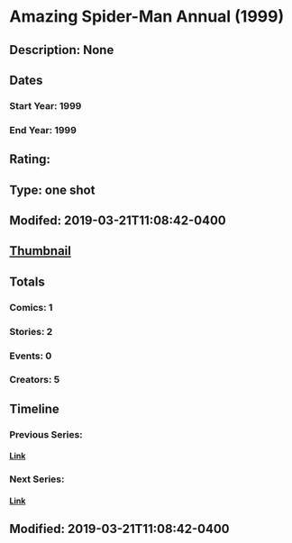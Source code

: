 # Amazing Spider-Man Annual (1999)
## Description: None
## Dates
### Start Year: 1999
### End Year: 1999
## Rating: 
## Type: one shot
## Modifed: 2019-03-21T11:08:42-0400
## [Thumbnail](http://i.annihil.us/u/prod/marvel/i/mg/b/40/image_not_available.jpg)
## Totals
### Comics: 1
### Stories: 2
### Events: 0
### Creators: 5
## Timeline
### Previous Series: 
#### [Link]()
### Next Series: 
#### [Link]()
## Modified: 2019-03-21T11:08:42-0400